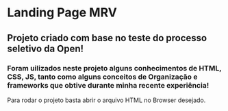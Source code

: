# Landing Page MRV

## Projeto criado com base no teste do processo seletivo da Open!

### Foram uilizados neste projeto alguns conhecimentos de HTML, CSS, JS, tanto como alguns conceitos de Organização e frameworks que obtive durante minha recente experiência!

Para rodar o projeto basta abrir o arquivo HTML no Browser desejado. 
